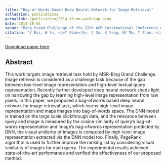 ```yaml
---
title: "Bag-of-Words Based Deep Neural Network for Image Retrieval"
collection: publications
permalink: /publication/2014-10-mm-workshop-bing
date: 2014-10-01
venue: "Bing Grand Challenge of the 22th ACM international Conference on Multimedia (ACM MM)"
citation: 'Y Bai, W Yu, <b>T Xiao</b>, C Xu, K Yang, WY Ma, T Zhao. <i>Bing Grand Challenge of the 22th ACM international Conference on Multimedia</i>. <b>ACM MM 2014</b>'
---
```


[Download paper here](http://ylbai.asiteof.me/grand04_bowdnn_yalongbai.pdf)


## Abstract
This work targets image retrieval task hold by MSR-Bing Grand Challenge. Image retrieval is considered as a challenge task because of the gap between low-level image representation and high-level textual query representation. Recently further developed deep neural network sheds light on narrowing the gap by learning high-level image representation from raw pixels. In this paper, we proposed a bag-ofwords based deep neural network for image retrieval task, which learns high-level image representation and maps images into bag-of-words space. The DNN model is trained on the large scale clickthrough data, and the relevance between query and image is measured by the cosine similarity of query’s bag-of-words representation and image’s bag-ofwords representation predicted by DNN, the visual similarity of images is computed by high-level image representation extracted via the DNN model too. Finally, PageRank algorithm is used to further improve the ranking list by considering visual similarity of images for each query. The experimental results achieved state-of-the-art performance and verified the effectiveness of our proposed method.
